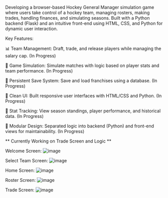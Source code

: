 Developing a browser-based Hockey General Manager simulation game where users take control of a hockey team, managing rosters, making trades, handling finances, and simulating seasons. Built with a Python backend (Flask) and an intuitive front-end using HTML, CSS, and Python for dynamic user interaction.

Key Features:

📊 Team Management: Draft, trade, and release players while managing the salary cap. (In Progress)

🧠 Game Simulation: Simulate matches with logic based on player stats and team performance.  (In Progress)

💾 Persistent Save System: Save and load franchises using a database.  (In Progress)

🎨 Clean UI: Built responsive user interfaces with HTML/CSS and Python.  (In Progress)

🔁 Stat Tracking: View season standings, player performance, and historical data.  (In Progress)

🧩 Modular Design: Separated logic into backend (Python) and front-end views for maintainability.  (In Progress)

** Currently Working on Trade Screen and Logic **

Welcome Screen:
![image](https://github.com/user-attachments/assets/0a90481d-99b1-4ec6-a551-4a92bd2746aa)

Select Team Screen:
![image](https://github.com/user-attachments/assets/da2d6e1c-cc07-4a1e-99e8-6636c113339e)


Home Screen:
![image](https://github.com/user-attachments/assets/495d30ed-db23-49fd-9acb-c18983bcd66c)


Roster Screen:
![image](https://github.com/user-attachments/assets/af1a0a01-80f3-40e4-83b5-4c84b0b7ef73)

Trade Screen:
![image](https://github.com/user-attachments/assets/888f16cf-0728-422d-8a7a-eb797f9338ac)




